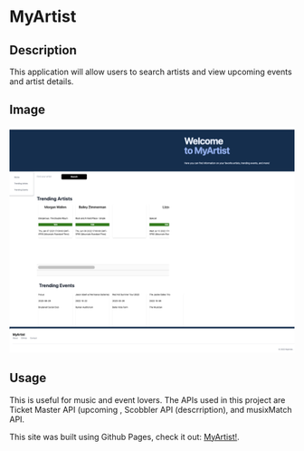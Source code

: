 # MyArtist

## Description

This application will allow users to search artists and view upcoming events and artist details.

## Image

![This is an image of the landing page of MyArtist](./assets/myArtistHomePage.png)

## Usage

This is useful for music and event lovers. 
The APIs used in this project are Ticket Master API (upcoming , Scobbler API (descrription), and musixMatch API.

This site was built using Github Pages, check it out: [MyArtist!](https://mitzi03.github.io/MyArtist/).
